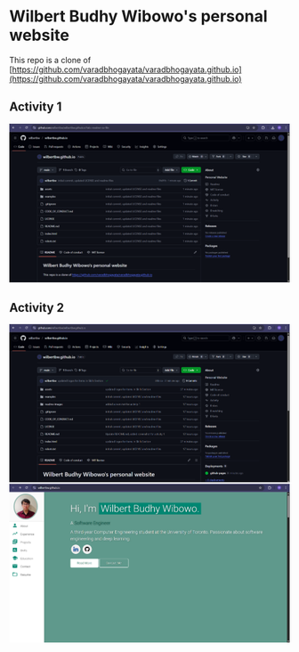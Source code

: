 # Wilbert Budhy Wibowo's personal website

This repo is a clone of [https://github.com/varadbhogayata/varadbhogayata.github.io](https://github.com/varadbhogayata/varadbhogayata.github.io)

## Activity 1
![Screenshot for Activity 1](./readme-images/activity_one.png "Screenshot for Activity 1")

## Activity 2
![Screenshot of the repo for Activity 2](./readme-images/activity_two_repo.png "Screenshot of repo for Activity 2")
![Screenshot of the website for Activity 2](./readme-images/activity_two_website.png "Screenshot of website for Activity 2")
